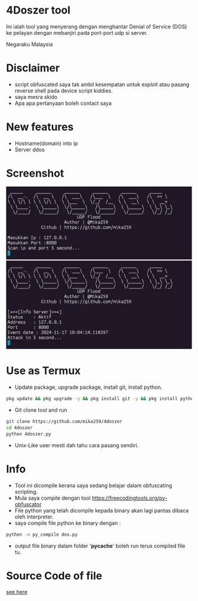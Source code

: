 # 4Doszer tool
Ini ialah tool yang menyerang dengan menghantar Denial of Service (DOS) ke pelayan dengan mebanjiri pada port-port udp si server.

Negaraku Malaysia

# Disclaimer
- script obfuscated saya tak ambil kesempatan untuk exploit atau pasang reverse shell pada device script kiddies.
- saya mesra skido
- Apa apa pertanyaan boleh contact saya

# New features
- Hostname(domain) into ip
- Server ddos

# Screenshot
<img src="img/IMG_20241117_103309.jpg">
<img src="img/IMG_20241117_103252.jpg">

# Use as Termux
- Update package, upgrade package, install git, install python.
```bash
pkg update && pkg upgrade -y && pkg install git -y && pkg install python -y
```


- Git clone tool and run
```bash
git clone https://github.com/mika259/4doszer
cd 4doszer
python 4doszer.py
```

- Unix-Like user mesti dah tahu cara pasang sendiri.

# Info
- Tool ini dicompile kerana saya sedang belajar dalam obfuscating scripting.
- Mula saya compile dengan tool https://freecodingtools.org/py-obfuscator
- File python yang telah dicompile kepada binary akan lagi pantas dibaca oleh interpreter.
- saya compile file python ke binary dengan :

```bash
python -m py_compile dos.py
```

- output file binary dalam folder '__pycache__' boleh run terus compiled file tu.

# Source Code of file
<a href="https://gist.github.com/Mika259/832e0b155c1ed9b1179a185a78db906d">see here</a>
